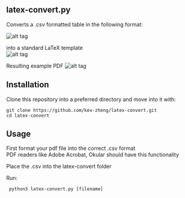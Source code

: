 ## latex-convert.py

Converts a .csv formatted table in the following format: 
  
![alt tag](https://github.com/kev-zheng/latex-convert/blob/master/homework_table_EECS203.png)
  
into a standard LaTeX template  
![alt tag](https://github.com/kev-zheng/latex-convert/blob/master/tex_example_EECS203.png)

Resulting example PDF
![alt tag](https://github.com/kev-zheng/latex-convert/blob/master/pdf_example_EECS203.png)

## Installation
Clone this repository into a preferred directory and move into it with:
```
git clone https://github.com/kev-zheng/latex-convert.git
cd latex-convert
```

## Usage
First format your pdf file into the correct .csv format  
PDF readers like Adobe Acrobat, Okular should have this functionality

Place the .csv into the latex-convert folder

Run:
```
 python3 latex-convert.py [filename]
```

